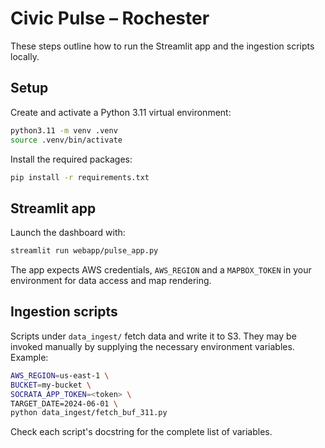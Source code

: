 # Civic Pulse – Rochester

These steps outline how to run the Streamlit app and the ingestion scripts locally.

## Setup

Create and activate a Python 3.11 virtual environment:

```bash
python3.11 -m venv .venv
source .venv/bin/activate
```

Install the required packages:

```bash
pip install -r requirements.txt
```

## Streamlit app

Launch the dashboard with:

```bash
streamlit run webapp/pulse_app.py
```

The app expects AWS credentials, `AWS_REGION` and a `MAPBOX_TOKEN` in your environment for data access and map rendering.

## Ingestion scripts

Scripts under `data_ingest/` fetch data and write it to S3. They may be invoked manually by supplying the necessary environment variables. Example:

```bash
AWS_REGION=us-east-1 \
BUCKET=my-bucket \
SOCRATA_APP_TOKEN=<token> \
TARGET_DATE=2024-06-01 \
python data_ingest/fetch_buf_311.py
```

Check each script's docstring for the complete list of variables.

